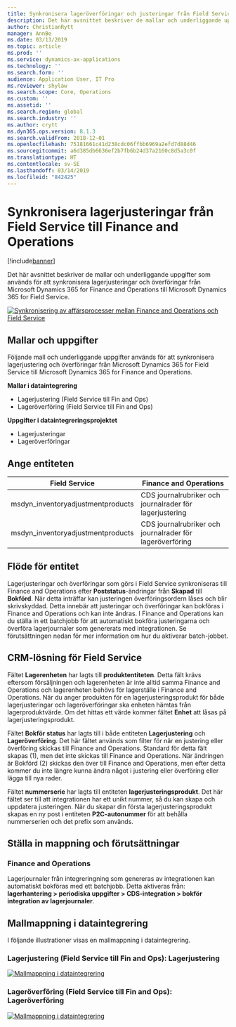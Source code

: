 ```yaml
---
title: Synkronisera lageröverföringar och justeringar från Field Service till Finance and Operations
description: Det här avsnittet beskriver de mallar och underliggande uppgifter som används för att synkronisera lagerjusteringar och överföringar från Microsoft Dynamics 365 for Finance and Operations till Microsoft Dynamics 365 for Field Service.
author: ChristianRytt
manager: AnnBe
ms.date: 03/13/2019
ms.topic: article
ms.prod: ''
ms.service: dynamics-ax-applications
ms.technology: ''
ms.search.form: ''
audience: Application User, IT Pro
ms.reviewer: shylaw
ms.search.scope: Core, Operations
ms.custom: ''
ms.assetid: ''
ms.search.region: global
ms.search.industry: ''
ms.author: crytt
ms.dyn365.ops.version: 8.1.3
ms.search.validFrom: 2018-12-01
ms.openlocfilehash: 75181661c41d238cdc06ffbb6969a2efd7d88d46
ms.sourcegitcommit: a6d385db6636ef2b7fb6b24d37a2160c8d5a3c0f
ms.translationtype: HT
ms.contentlocale: sv-SE
ms.lasthandoff: 03/14/2019
ms.locfileid: "842425"
---
```

# <a name="synchronize-inventory-adjustments-from-field-service-to-finance-and-operations"></a>Synkronisera lagerjusteringar från Field Service till Finance and Operations

[!include[banner](../includes/banner.md)]

Det här avsnittet beskriver de mallar och underliggande uppgifter som används för att synkronisera lagerjusteringar och överföringar från Microsoft Dynamics 365 for Finance and Operations till Microsoft Dynamics 365 for Field Service.

[![Synkronisering av affärsprocesser mellan Finance and Operations och Field Service](./media/FSTransAdjOW.png)](./media/FSTransAdjOW.png)

## <a name="templates-and-tasks"></a>Mallar och uppgifter
Följande mall och underliggande uppgifter används för att synkronisera lagerjustering och överföringar från Microsoft Dynamics 365 for Field Service till Microsoft Dynamics 365 for Finance and Operations.

**Mallar i dataintegrering**
- Lagerjustering (Field Service till Fin and Ops)
- Lageröverföring (Field Service till Fin and Ops)

**Uppgifter i dataintegreringsprojektet**
- Lagerjusteringar
- Lageröverföringar

## <a name="entity-set"></a>Ange entiteten
| Field Service                     | Finance and Operations                             |
|-----------------------------------|----------------------------------------------------|
| msdyn_inventoryadjustmentproducts |   CDS journalrubriker och journalrader för lagerjustering |
| msdyn_inventoryadjustmentproducts | CDS journalrubriker och journalrader för lageröverföring   |

## <a name="entity-flow"></a>Flöde för entitet
Lagerjusteringar och överföringar som görs i Field Service synkroniseras till Finance and Operations efter **Poststatus**-ändringar från **Skapad** till **Bokförd**. När detta inträffar kan justeringen överföringsordern låses och blir skrivskyddad. Detta innebär att justeringar och överföringar kan bokföras i Finance and Operations och kan inte ändras. I Finance and Operations kan du ställa in ett batchjobb för att automatiskt bokföra justeringarna och överföra lagerjournaler som genererats med integrationen. Se förutsättningen nedan för mer information om hur du aktiverar batch-jobbet.

## <a name="field-service-crm-solution"></a>CRM-lösning för Field Service 
Fältet **Lagerenheten** har lagts till **produktentiteten**. Detta fält krävs eftersom försäljningen och lagerenheten är inte alltid samma Finance and Operations och lagerenheten behövs för lagerställe i Finance and Operations.
När du anger produkten för en lagerjusteringsprodukt för både lagerjusteringar och lageröverföringar ska enheten hämtas från lagerproduktvärde. Om det hittas ett värde kommer fältet **Enhet** att låsas på lagerjusteringsprodukt.

Fältet **Bokför status** har lagts till i både entiteten **Lagerjustering** och **Lageröverföring**. Det här fältet används som filter för när en justering eller överföring skickas till Finance and Operations. Standard för detta fält skapas (1), men det inte skickas till Finance and Operations. När ändringen är Bokförd (2) skickas den över till Finance and Operations, men efter detta kommer du inte längre kunna ändra något i justering eller överföring eller lägga till nya rader.

Fältet **nummerserie** har lagts till entiteten **lagerjusteringsprodukt**. Det här fältet ser till att integrationen har ett unikt nummer, så du kan skapa och uppdatera justeringen. När du skapar din första lagerjusteringsprodukt skapas en ny post i entiteten **P2C-autonummer** för att behålla nummerserien och det prefix som används.

## <a name="prerequisites-and-mapping-setup"></a>Ställa in mappning och förutsättningar

### <a name="finance-and-operations"></a>Finance and Operations
Lagerjournaler från integreringning som genereras av integrationen kan automatiskt bokföras med ett batchjobb. Detta aktiveras från: **lagerhantering > periodiska uppgifter > CDS-integration > bokför integration av lagerjournaler**.

## <a name="template-mapping-in-data-integration"></a>Mallmappning i dataintegrering

I följande illustrationer visas en mallmappning i dataintegrering.

### <a name="inventory-adjustment-field-service-to-fin-and-ops-inventory-adjustment"></a>Lagerjustering (Field Service till Fin and Ops): Lagerjustering

[![Mallmappning i dataintegrering](./media/FSAdj1.png)](./media/FSAdj1.png)


### <a name="inventory-transfer-field-service-to-fin-and-ops-inventory-transfer"></a>Lageröverföring (Field Service till Fin and Ops): Lageröverföring

[![Mallmappning i dataintegrering](./media/FSTrans1.png)](./media/FSTrans1.png)
